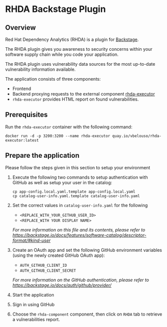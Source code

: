 # RHDA Backstage Plugin

## Overview

Red Hat Dependency Analytics (RHDA) is a plugin for [Backstage](https://backstage.io/).

The RHDA plugin gives you awareness to security concerns within your software supply chain while you code your application.

The RHDA plugin uses vulnerability data sources for the most up-to-date vulnerability information available.

The application consists of three components:

- Frontend
- Backend proxying requests to the external component [rhda-executor](https://github.com/vbelouso/rhda-executor)
- `rhda-executor` provides HTML report on found vulnerabilities.

## Prerequisites

Run the `rhda-executor` container with the following command:

```shell
docker run -d -p 3200:3200 --name rhda-executor quay.io/vbelouso/rhda-executor:latest
```

## Prepare the application

Please follow the steps given in this section to setup your environment

1. Execute the following two commands to setup authentication with GitHub as well as setup your user in the catalog:

   ```shell
   cp app-config.local.yaml.template app-config.local.yaml
   cp catalog-user-info.yaml.template catalog-user-info.yaml
   ```

2. Set the correct values in `catalog-user-info.yaml` for the following
    - `<REPLACE_WITH_YOUR_GITHUB_USER_ID>`
    - `<REPLACE_WITH YOUR DISPLAY NAME>`

    _For more information on this file and its contents, please refer to <https://backstage.io/docs/features/software-catalog/descriptor-format/#kind-user>_

3. Create an OAuth app and set the following GitHub environment variables (using the newly created GitHub OAuth app):
    - `AUTH_GITHUB_CLIENT_ID`
    - `AUTH_GITHUB_CLIENT_SECRET`

    _For more information on the GitHub authentication, please refer to <https://backstage.io/docs/auth/github/provider/>_

4. Start the application
5. Sign in using GitHub
6. Choose the `rhda-component` component, then click on `RHDA` tab to retrieve a vulnerabilities report.
